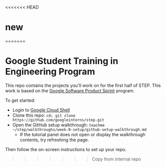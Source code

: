 <<<<<<< HEAD
# new
=======
# Google Student Training in Engineering Program

This repo contains the projects you'll work on for the first half of STEP.
This work is based on the [Google Software Product Sprint](https://github.com/google/step) program.

To get started:

- Login to [Google Cloud Shell](https://ssh.cloud.google.com/cloudshell/editor)
- Clone this repo: `cd; git clone https://github.com/googleinterns/step.git`
- Open the GitHub setup walkthrough: `teachme ~/step/walkthroughs/week-0-setup/github-setup-walkthrough.md`
  - If the tutorial panel does not open or display the walkthrough contents, try refreshing the page.

Then follow the on-screen instructions to set up your repo.
>>>>>>> Copy from internal repo

